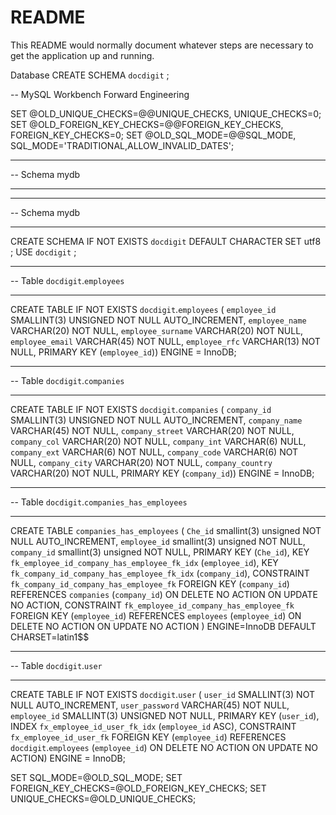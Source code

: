 # README

This README would normally document whatever steps are necessary to get the
application up and running.

Database
CREATE SCHEMA `docdigit` ;

-- MySQL Workbench Forward Engineering

SET @OLD_UNIQUE_CHECKS=@@UNIQUE_CHECKS, UNIQUE_CHECKS=0;
SET @OLD_FOREIGN_KEY_CHECKS=@@FOREIGN_KEY_CHECKS, FOREIGN_KEY_CHECKS=0;
SET @OLD_SQL_MODE=@@SQL_MODE, SQL_MODE='TRADITIONAL,ALLOW_INVALID_DATES';

-- -----------------------------------------------------
-- Schema mydb
-- -----------------------------------------------------

-- -----------------------------------------------------
-- Schema mydb
-- -----------------------------------------------------
CREATE SCHEMA IF NOT EXISTS `docdigit` DEFAULT CHARACTER SET utf8 ;
USE `docdigit` ;

-- -----------------------------------------------------
-- Table `docdigit`.`employees`
-- -----------------------------------------------------
CREATE TABLE IF NOT EXISTS `docdigit`.`employees` (
  `employee_id` SMALLINT(3) UNSIGNED NOT NULL AUTO_INCREMENT,
  `employee_name` VARCHAR(20) NOT NULL,
  `employee_surname` VARCHAR(20) NOT NULL,
  `employee_email` VARCHAR(45) NOT NULL,
  `employee_rfc` VARCHAR(13) NOT NULL,
  PRIMARY KEY (`employee_id`))
ENGINE = InnoDB;


-- -----------------------------------------------------
-- Table `docdigit`.`companies`
-- -----------------------------------------------------
CREATE TABLE IF NOT EXISTS `docdigit`.`companies` (
  `company_id` SMALLINT(3) UNSIGNED NOT NULL AUTO_INCREMENT,
  `company_name` VARCHAR(45) NOT NULL,
  `company_street` VARCHAR(20) NOT NULL,
  `company_col` VARCHAR(20) NOT NULL,
  `company_int` VARCHAR(6) NULL,
  `company_ext` VARCHAR(6) NOT NULL,
  `company_code` VARCHAR(6) NOT NULL,
  `company_city` VARCHAR(20) NOT NULL,
  `company_country` VARCHAR(20) NOT NULL,
  PRIMARY KEY (`company_id`))
ENGINE = InnoDB;


-- -----------------------------------------------------
-- Table `docdigit`.`companies_has_employees`
-- -----------------------------------------------------
CREATE TABLE `companies_has_employees` (
  `Che_id` smallint(3) unsigned NOT NULL AUTO_INCREMENT,
  `employee_id` smallint(3) unsigned NOT NULL,
  `company_id` smallint(3) unsigned NOT NULL,
  PRIMARY KEY (`Che_id`),
  KEY `fk_employee_id_company_has_employee_fk_idx` (`employee_id`),
  KEY `fk_company_id_company_has_employee_fk_idx` (`company_id`),
  CONSTRAINT `fk_company_id_company_has_employee_fk` FOREIGN KEY (`company_id`) REFERENCES `companies` (`company_id`) ON DELETE NO ACTION ON UPDATE NO ACTION,
  CONSTRAINT `fk_employee_id_company_has_employee_fk` FOREIGN KEY (`employee_id`) REFERENCES `employees` (`employee_id`) ON DELETE NO ACTION ON UPDATE NO ACTION
) ENGINE=InnoDB DEFAULT CHARSET=latin1$$



-- -----------------------------------------------------
-- Table `docdigit`.`user`
-- -----------------------------------------------------
CREATE TABLE IF NOT EXISTS `docdigit`.`user` (
  `user_id` SMALLINT(3) NOT NULL AUTO_INCREMENT,
  `user_password` VARCHAR(45) NOT NULL,
  `employee_id` SMALLINT(3) UNSIGNED NOT NULL,
  PRIMARY KEY (`user_id`),
  INDEX `fx_employee_id_user_fk_idx` (`employee_id` ASC),
  CONSTRAINT `fx_employee_id_user_fk`
    FOREIGN KEY (`employee_id`)
    REFERENCES `docdigit`.`employees` (`employee_id`)
    ON DELETE NO ACTION
    ON UPDATE NO ACTION)
ENGINE = InnoDB;


SET SQL_MODE=@OLD_SQL_MODE;
SET FOREIGN_KEY_CHECKS=@OLD_FOREIGN_KEY_CHECKS;
SET UNIQUE_CHECKS=@OLD_UNIQUE_CHECKS;

